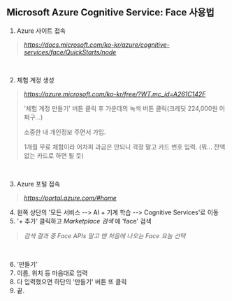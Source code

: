 ## Microsoft Azure Cognitive Service: Face 사용법

1. Azure 사이트 접속

> *https://docs.microsoft.com/ko-kr/azure/cognitive-services/face/QuickStarts/node*

<br>

2. 체험 계정 생성

> *https://azure.microsoft.com/ko-kr/free/?WT.mc_id=A261C142F*
>
> \'체험 계정 만들기' 버튼 클릭 후 가운데의 녹색 버튼 클릭(크레딧 224,000원 어쩌구...)
>
> 소중한 내 개인정보 주면서 가입.
>
> 1개월 무료 체험이라 어차피 과금은 안되니 걱정 말고 카드 번호 입력.
> (뭐... 잔액 없는 카드로 하면 될 듯)

<br>

3. Azure 포털 접속

> *https://portal.azure.com/#home*

4. 왼쪽 상단의 '모든 서비스 --> AI + 기계 학습 --> Cognitive Services'로 이동<br>
5. '+ 추가' 클릭하고 *Marketplace 검색* 에 'face' 검색

> *검색 결과 중 Face APIs 말고 맨 처음에 나오는 Face 요놈 선택*

<br>

6. '만들기'<br>
7. 이름, 위치 등 마음대로 입력<br>
8. 다 입력했으면 하단의 '만들기' 버튼 또 클릭<br>
9. 끝.<br>
